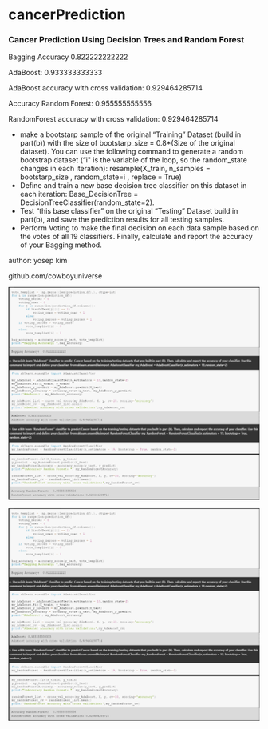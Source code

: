 # cancerPrediction


### Cancer Prediction Using Decision Trees and Random Forest
Bagging Accuracy 0.822222222222

AdaBoost: 0.933333333333

AdaBoost accuracy with cross validation: 0.929464285714

Accuracy Random Forest:  0.955555555556

RandomForest accuracy with cross validation: 0.929464285714

- make a bootstarp sample of the original “Training” Dataset (build in part(b)) with the
size of bootstarp_size = 0.8*(Size of the original dataset). You can use the following
command to generate a random bootstrap dataset (“i" is the variable of the loop, so
the random_state changes in each iteration):
resample(X_train, n_samples = bootstarp_size , random_state=i , replace = True)
- Define and train a new base decision tree classifier on this dataset in each iteration:
Base_DecisionTree = DecisionTreeClassifier(random_state=2).
- Test “this base classifier” on the original “Testing” Dataset build in part(b), and save
the prediction results for all testing samples.
- Perform Voting to make the final decision on each data sample based on the votes of
all 19 classifiers.
Finally, calculate and report the accuracy of your Bagging method.


author: yosep kim

github.com/cowboyuniverse

![Screenshot](https://github.com/cowboyuniverse/cancerPrediction/blob/master/blob/Capture.PNG)

![Screenshot](Capture.png)
<!-- ![Alt TEXT](blob/Capture.png?raw=true "Title")
![Image description](blob/Capture.png)
![myimage-alt-tag](blob/Capture.png)
![Alt TEXT](Capture.png?raw=true "Title")
![Image description](Capture.png)
![myimage-alt-tag](Capture.png) -->